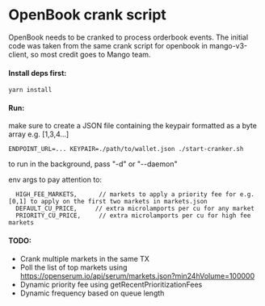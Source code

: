 # OpenBook crank script

OpenBook needs to be cranked to process orderbook events.
The initial code was taken from the same crank script for openbook in mango-v3-client, so most credit goes to Mango team.

#### Install deps first:

```
yarn install
```

#### Run:

make sure to create a JSON file containing the keypair formatted as a byte array e.g. [1,3,4...]

```
ENDPOINT_URL=... KEYPAIR=./path/to/wallet.json ./start-cranker.sh
```

to run in the background, pass "-d" or "--daemon"

env args to pay attention to:

```
  HIGH_FEE_MARKETS,      // markets to apply a priority fee for e.g. [0,1] to apply on the first two markets in markets.json
  DEFAULT_CU_PRICE,     // extra microlamports per cu for any market
  PRIORITY_CU_PRICE,     // extra microlamports per cu for high fee markets
```

#### TODO:

- Crank multiple markets in the same TX
- Poll the list of top markets using https://openserum.io/api/serum/markets.json?min24hVolume=100000
- Dynamic priority fee using getRecentPrioritizationFees
- Dynamic frequency based on queue length